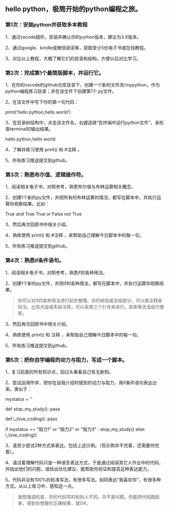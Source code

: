 
## hello python，极简开始的python编程之旅。

### 第1次：安装python并获取多本教程

1、通过vscode插件，安装并确认你的python版本，建议为3.X版本。

2、通过google、kindle或微信阅读等，获取至少5份电子书或在线教程。

3、对比以上教程，大概了解它们的目录和结构。方便以后对比学习。

### 第2次：完成第1个最简版脚本，并运行它。

1、在你的vscode的github仓库目录下，创建一个新的文件夹/mypython，作为python编程练习目录；并在该文件下创建第1个.py文件。

2、在该文件中写下你的第一句代码：

print('hello python,hello world')

3、在目录树结构中，点击该文件名，右键选择“在终端中运行python文件”，来检查terminal的输出结果。

hello python,hello world

4、了解并练习使用 print() 和 #注释 。

5、所有练习推送提交到github。

### 第3次：熟悉布尔值、逻辑操作符。

1、阅读相关电子书，对照参考，熟悉布尔值与布林运算相关概念。

2、创建1个新的py文件，并把所有的布林运算的情况，都写在脚本中，并执行运算你观察结果。比如：

True and True
True or False
not True 

3、然后再次回顾书中相关介绍。

4、熟练使用 print() 和 #注释 ，来帮助自己理解今日脚本中的每一句。

5、所有练习推送提交到github。

### 第4次：熟悉if条件语句。

1、阅读相关电子书，对照参考，熟悉if的各种用法。

2、创建1个新的py文件，并把if的各种用法，都写在脚本中，并执行运算你观察结果。

> 你可以对if的各种用法进行初步整理。你的经验或总结部分，可以用注释来标注。比较大段或多段注释，可以采用三个引号来进行。具体用法请自行搜索。

3、然后再次回顾书中相关介绍。

4、熟练使用 print() 和 注释 ，来帮助自己理解今日脚本中的每一句。

5、所有练习推送提交到github。

### 第5次：把你自学编程的动力与阻力，写成一个脚本。

1、复习前面的所有知识点，回过头看看自己有无新知。

2、尝试运用所学，把你在自我介绍时提到的动力与阻力，用if条件语句表达出来。类似于：

mystatus = ''

def stop_my_study():
    pass

def i_love_coding():
    pass

if mystatus == "阻力1" or "阻力2" or "阻力3" :
    stop_my_study()
else:
    i_love_coding()

3、请至少尝试2种方式来表达。包括上述示例。（但示例并不完善，还需要你完善）。

4、请试着理解代码只是一种语言表达方式，于是通过阅读其它人作业中的代码，并指出他们的问题，或给出优化建议，能帮助你验证和提高这种表达能力。

5、代码并没有100%的标准写法，有很多写法。如同表达“我喜欢你”，有很多种方式。从以上练习中，感知这一点。

> 我想强调的是，你的代码写的和别人不同，并不是问题。你能把代码跑起来，得到你想要的正确结果，就OK。


